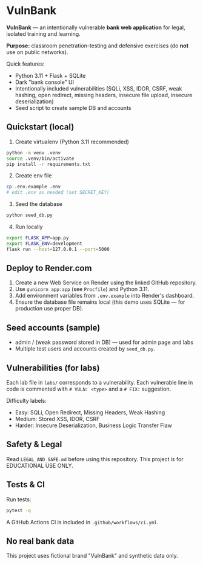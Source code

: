 # VulnBank

**VulnBank** — an intentionally vulnerable **bank web application** for legal, isolated training and learning.

**Purpose:** classroom penetration-testing and defensive exercises (do **not** use on public networks).

Quick features:
- Python 3.11 + Flask + SQLite
- Dark "bank console" UI
- Intentionally included vulnerabilities (SQLi, XSS, IDOR, CSRF, weak hashing, open redirect, missing headers, insecure file upload, insecure deserialization)
- Seed script to create sample DB and accounts

## Quickstart (local)

1. Create virtualenv (Python 3.11 recommended)
```bash
python -m venv .venv
source .venv/bin/activate
pip install -r requirements.txt
```

2. Create env file
```bash
cp .env.example .env
# edit .env as needed (set SECRET_KEY)
```

3. Seed the database
```bash
python seed_db.py
```

4. Run locally
```bash
export FLASK_APP=app.py
export FLASK_ENV=development
flask run --host=127.0.0.1 --port=5000
```

## Deploy to Render.com

1. Create a new Web Service on Render using the linked GitHub repository.
2. Use `gunicorn app:app` (see `Procfile`) and Python 3.11.
3. Add environment variables from `.env.example` into Render's dashboard.
4. Ensure the database file remains local (this demo uses SQLite — for production use proper DB).

## Seed accounts (sample)

- admin / (weak password stored in DB) — used for admin page and labs
- Multiple test users and accounts created by `seed_db.py`.

## Vulnerabilities (for labs)

Each lab file in `labs/` corresponds to a vulnerability. Each vulnerable line in code is commented with `# VULN: <type>` and a `# FIX:` suggestion.

Difficulty labels:
- Easy: SQLi, Open Redirect, Missing Headers, Weak Hashing
- Medium: Stored XSS, IDOR, CSRF
- Harder: Insecure Deserialization, Business Logic Transfer Flaw

## Safety & Legal

Read `LEGAL_AND_SAFE.md` before using this repository. This project is for EDUCATIONAL USE ONLY.

## Tests & CI

Run tests:
```bash
pytest -q
```

A GitHub Actions CI is included in `.github/workflows/ci.yml`.

## No real bank data

This project uses fictional brand "VulnBank" and synthetic data only.
